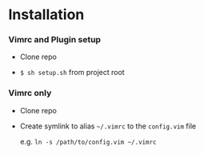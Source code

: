 # Installation

### Vimrc and Plugin setup
* Clone repo

* `$ sh setup.sh` from project root

### Vimrc only
* Clone repo

* Create symlink to alias `~/.vimrc` to the `config.vim` file

  e.g. `ln -s /path/to/config.vim ~/.vimrc`
